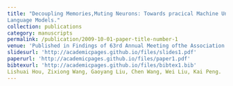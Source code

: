 ```yaml
---
title: "Decoupling Memories,Muting Neurons: Towards pracical Machine Unlearning for Large
Language Models."
collection: publications
category: manuscripts
permalink: /publication/2009-10-01-paper-title-number-1
venue: 'Published in Findings of 63rd Annual Meeting ofthe Association for Computational Linguistics, Vienna, Austria, 2025.'
slidesurl: 'http://academicpages.github.io/files/slides1.pdf'
paperurl: 'http://academicpages.github.io/files/paper1.pdf'
bibtexurl: 'http://academicpages.github.io/files/bibtex1.bib'
Lishuai Hou, Zixiong Wang, Gaoyang Liu, Chen Wang, Wei Liu, Kai Peng.
---
```

